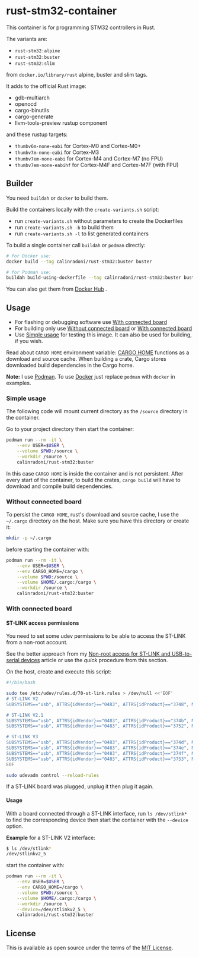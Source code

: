 # rust-stm32-container

This container is for programming STM32 controllers in Rust.

The variants are:

- `rust-stm32:alpine`
- `rust-stm32:buster`
- `rust-stm32:slim`

from `docker.io/library/rust` alpine, buster and slim tags.

It adds to the official Rust image:

- gdb-multiarch
- openocd
- cargo-binutils
- cargo-generate
- llvm-tools-preview rustup component

and these rustup targets:

- `thumbv6m-none-eabi` for Cortex-M0 and Cortex-M0+
- `thumbv7m-none-eabi` for Cortex-M3
- `thumbv7em-none-eabi` for Cortex-M4 and Cortex-M7 (no FPU)
- `thumbv7em-none-eabihf` for Cortex-M4F and Cortex-M7F (with FPU)

## Builder

You need `buildah` or `docker` to build them.

Build the containers locally with the `create-variants.sh` script:

- run `create-variants.sh` without parameters to create the Dockerfiles
- run `create-variants.sh -b` to build them
- run `create-variants.sh -l` to list generated containers

To build a single container call `buildah` or `podman` directly:

```sh
# for Docker use:
docker build --tag calinradoni/rust-stm32:buster buster

# for Podman use:
buildah build-using-dockerfile --tag calinradoni/rust-stm32:buster buster
```

You can also get them from [Docker Hub](https://hub.docker.com/r/calinradoni/rust-stm32) .

## Usage

- For flashing or debugging software use [With connected board](#with-connected-board)
- For building only use [Without connected board](#without-connected-board) or [With connected board](#with-connected-board)
- Use [Simple usage](#simple-usage) for testing this image. It can also be used for building, if you wish.

Read about `CARGO HOME` environment variable: [CARGO HOME](https://doc.rust-lang.org/cargo/guide/cargo-home.html) functions as a download and source cache. When building a crate, Cargo stores downloaded build 
dependencies in the Cargo home.

**Note:** I use [Podman](https://podman.io/). To use [Docker](https://www.docker.com/) just replace
`podman` with `docker` in examples.

### Simple usage

The following code will mount current directory as the `/source` directory in the container.

Go to your project directory then start the container:

```sh
podman run --rm -it \
    --env USER=$USER \
    --volume $PWD:/source \
    --workdir /source \
    calinradoni/rust-stm32:buster
```

In this case `CARGO HOME` is inside the container and is not persistent.
After every start of the container, to build the crates, `cargo build` will have to download and compile build dependencies.

### Without connected board

To persist the `CARGO HOME`, rust's download and source cache, I use the `~/.cargo` directory on the host.
Make sure you have this directory or create it:

```sh
mkdir -p ~/.cargo
```

before starting the container with:

```sh
podman run --rm -it \
    --env USER=$USER \
    --env CARGO_HOME=/cargo \
    --volume $PWD:/source \
    --volume $HOME/.cargo:/cargo \
    --workdir /source \
    calinradoni/rust-stm32:buster
```

### With connected board

#### ST-LINK access permissions

You need to set some udev permissions to be able to access the ST-LINK from a non-root account.

See the better approach from my [Non-root access for ST-LINK and USB-to-serial devices](https://calinradoni.github.io/pages/200616-non-root-access-usb.html) article or use the *quick* procedure from this section.

On the host, create and execute this script:

```sh
#!/bin/bash

sudo tee /etc/udev/rules.d/70-st-link.rules > /dev/null <<'EOF'
# ST-LINK V2
SUBSYSTEMS=="usb", ATTRS{idVendor}=="0483", ATTRS{idProduct}=="3748", MODE="600", TAG+="uaccess", SYMLINK+="stlinkv2_%n"

# ST-LINK V2.1
SUBSYSTEMS=="usb", ATTRS{idVendor}=="0483", ATTRS{idProduct}=="374b", MODE="600", TAG+="uaccess", SYMLINK+="stlinkv2-1_%n"
SUBSYSTEMS=="usb", ATTRS{idVendor}=="0483", ATTRS{idProduct}=="3752", MODE="600", TAG+="uaccess", SYMLINK+="stlinkv2-1_%n"

# ST-LINK V3
SUBSYSTEMS=="usb", ATTRS{idVendor}=="0483", ATTRS{idProduct}=="374d", MODE="600", TAG+="uaccess", SYMLINK+="stlinkv3loader_%n"
SUBSYSTEMS=="usb", ATTRS{idVendor}=="0483", ATTRS{idProduct}=="374e", MODE="600", TAG+="uaccess", SYMLINK+="stlinkv3_%n"
SUBSYSTEMS=="usb", ATTRS{idVendor}=="0483", ATTRS{idProduct}=="374f", MODE="600", TAG+="uaccess", SYMLINK+="stlinkv3_%n"
SUBSYSTEMS=="usb", ATTRS{idVendor}=="0483", ATTRS{idProduct}=="3753", MODE="600", TAG+="uaccess", SYMLINK+="stlinkv3_%n"
EOF

sudo udevadm control --reload-rules
```

If a ST-LINK board was plugged, unplug it then plug it again.

#### Usage

With a board connected through a ST-LINK interface, run `ls /dev/stlink*` to find the corresponding
device then start the container with the `--device` option.

**Example** for a ST-LINK V2 interface:

```bash
$ ls /dev/stlink*
/dev/stlinkv2_5
```

start the container with:

```sh
podman run --rm -it \
    --env USER=$USER \
    --env CARGO_HOME=/cargo \
    --volume $PWD:/source \
    --volume $HOME/.cargo:/cargo \
    --workdir /source \
    --device=/dev/stlinkv2_5 \
    calinradoni/rust-stm32:buster
```

## License

This is available as open source under the terms of the [MIT License](https://opensource.org/licenses/MIT).
